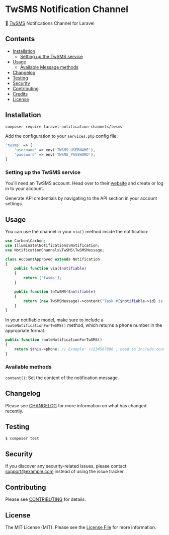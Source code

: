 # TwSMS Notification Channel

📲 [TwSMS](https://www.twsms.com/) Notifications Channel for Laravel

## Contents

- [Installation](#installation)
	- [Setting up the TwSMS service](#setting-up-the-TwSMS-service)
- [Usage](#usage)
	- [Available Message methods](#available-message-methods)
- [Changelog](#changelog)
- [Testing](#testing)
- [Security](#security)
- [Contributing](#contributing)
- [Credits](#credits)
- [License](#license)

## Installation

```bash
composer require laravel-notification-channels/twsms
```

Add the configuration to your `services.php` config file:

```php
'twsms' => [
    'username' => env('TWSMS_USERNAME'),
    'password' => env('TWSMS_PASSWORD'),
]
```

### Setting up the TwSMS service

You'll need an TwSMS account. Head over to their [website](https://example.com/) and create or log in to your account.

Generate API credentials by navigating to the API section in your account settings.

## Usage

You can use the channel in your `via()` method inside the notification:

```php
use Carbon\Carbon;
use Illuminate\Notifications\Notification;
use NotificationChannels\TwSMS\TwSMSMessage;

class AccountApproved extends Notification
{
    public function via($notifiable)
    {
        return ['twsms'];
    }

    public function toTwSMS($notifiable)
    {
        return (new TwSMSMessage)->content("Task #{$notifiable->id} is complete!");
    }
}
```

In your notifiable model, make sure to include a `routeNotificationForTwSMS()` method, which returns a phone number in the appropriate format.

```php
public function routeNotificationForTwSMS()
{
    return $this->phone; // Example: +1234567890 , need to include country code
}
```

### Available methods

`content()`: Set the content of the notification message.

## Changelog

Please see [CHANGELOG](CHANGELOG.md) for more information on what has changed recently.

## Testing

```bash
$ composer test
```

## Security

If you discover any security-related issues, please contact support@example.com instead of using the issue tracker.

## Contributing

Please see [CONTRIBUTING](CONTRIBUTING.md) for details.

## License

The MIT License (MIT). Please see the [License File](LICENSE.md) for more information.
